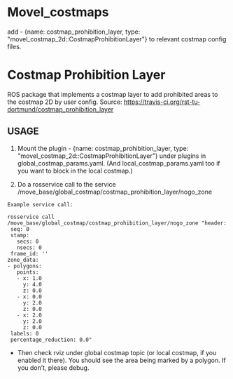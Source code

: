 # Movel_costmaps
add - {name: costmap_prohibition_layer,       type: "movel_costmap_2d::CostmapProhibitionLayer"} to relevant costmap config files.

# Costmap Prohibition Layer

ROS package that implements a costmap layer to add prohibited areas to the costmap 2D by user config. 
Source: https://travis-ci.org/rst-tu-dortmund/costmap_prohibition_layer

## USAGE 

1. Mount the plugin - {name: costmap_prohibition_layer, type: "movel_costmap_2d::CostmapProhibitionLayer"} under plugins in global_costmap_params.yaml. (And local_costmap_params.yaml too if you want to block in the local costmap.)


2. Do a rosservice call to the service /move_base/global_costmap/costmap_prohibition_layer/nogo_zone

`Example service call:`

```
rosservice call /move_base/global_costmap/costmap_prohibition_layer/nogo_zone "header:
 seq: 0
 stamp:
   secs: 0
   nsecs: 0
 frame_id: ''
zone_data:
- polygons:
   points:
   - x: 1.0
     y: 4.0
     z: 0.0
   - x: 0.0
     y: 2.0
     z: 0.0
   - x: 2.0
     y: 2.0
     z: 0.0
 labels: 0
 percentage_reduction: 0.0"

```

- Then check rviz under global costmap topic (or local costmap, if you enabled it there). You should see the area being marked by a polygon. If you don’t, please debug.

